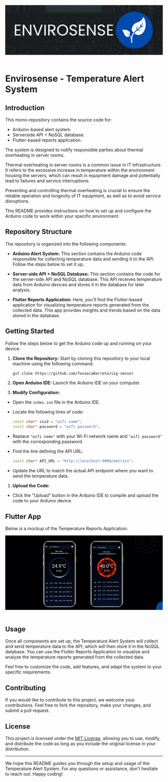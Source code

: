 <div align="center">
	<img src="docs/logo.png" alt="logo" widht="100%" height="auto">
	<br/>
	<br/>
</div>

# Envirosense - Temperature Alert System

## Introduction

This mono-repository contains the source code for:
- Arduino-based alert system.
- Serverside API + NoSQL database.
- Flutter-based reports application.

The system is designed to notify responsible parties about thermal overheating in server rooms.

Thermal overheating in server rooms is a common issue in IT infrastructure. It refers to the excessive increase in temperature within the environment housing the servers, which can result in equipment damage and potentially lead to failures and service interruptions.

Preventing and controlling thermal overheating is crucial to ensure the reliable operation and longevity of IT equipment, as well as to avoid service disruptions.

This README provides instructions on how to set up and configure the Arduino code to work within your specific environment.

## Repository Structure

The repository is organized into the following components:

- **Arduino Alert System:**
  This section contains the Arduino code responsible for collecting temperature data and sending it to the API. Follow the steps below to set it up.

- **Server-side API + NoSQL Database:**
  This section contains the code for the server-side API and NoSQL database. This API receives temperature data from Arduino devices and stores it in the database for later analysis.

- **Flutter Reports Application:**
  Here, you'll find the Flutter-based application for visualizing temperature reports generated from the collected data. This app provides insights and trends based on the data stored in the database.

## Getting Started

Follow the steps below to get the Arduino code up and running on your device:

1. **Clone the Repository:** Start by cloning this repository to your local machine using the following command:

    ```
    git clone https://github.com/fonsecaBarreto/sig-sensor
    ```
2. **Open Arduino IDE:**
Launch the Arduino IDE on your computer.

3. **Modify Configuration:**
- Open the `index.ino` file in the Arduino IDE.
- Locate the following lines of code:

  ```cpp
  const char* ssid = "wifi name";
  const char* password = "wifi password";
  ```

- Replace `"wifi name"` with your Wi-Fi network name and `"wifi password"` with the corresponding password.

- Find the line defining the API URL:

  ```cpp
  const char* API_URL = "http://localhost:9000/metrics";
  ```

- Update the URL to match the actual API endpoint where you want to send the temperature data.


1. **Upload the Code:**
- Click the "Upload" button in the Arduino IDE to compile and upload the code to your Arduino device.


## Flutter App

Below is a mockup of the Temperature Reports Application:

<div align="center">
	<img src="docs/main-screens.png" alt="screens" widht="100%" height="auto">
	<br/>
	<br/>
</div>


## Usage

Once all components are set up, the Temperature Alert System will collect and send temperature data to the API, which will then store it in the NoSQL database. You can use the Flutter Reports Application to visualize and analyze the temperature reports generated from the collected data.

Feel free to customize the code, add features, and adapt the system to your specific requirements.

## Contributing

If you would like to contribute to this project, we welcome your contributions. Feel free to fork the repository, make your changes, and submit a pull request.

## License

This project is licensed under the [MIT License](LICENSE), allowing you to use, modify, and distribute the code as long as you include the original license in your distribution.

---

We hope this README guides you through the setup and usage of the Temperature Alert System. For any questions or assistance, don't hesitate to reach out. Happy coding!
